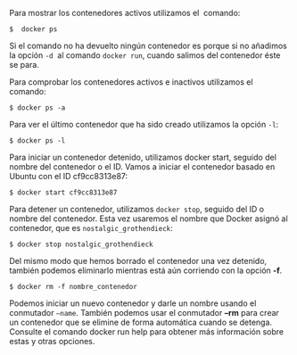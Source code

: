 Para mostrar los contenedores activos utilizamos el  comando:
```
$  docker ps
```

Si el comando no ha devuelto ningún contenedor es porque si no añadimos la opción `-d`  al comando `docker run`, cuando salimos del contenedor éste se para.

Para comprobar los contenedores activos e inactivos utilizamos el comando:

```
$ docker ps -a
```
Para ver el último contenedor que ha sido creado utilizamos la opción `-l`:

```
$ docker ps -l
```

Para iniciar un contenedor detenido, utilizamos docker start, seguido del nombre del contenedor o el ID. Vamos a iniciar el contenedor basado en Ubuntu con el ID cf9cc8313e87:

```
$ docker start cf9cc8313e87
```
Para detener un contenedor, utilizamos `docker stop`, seguido del ID o nombre del contenedor. Esta vez usaremos el nombre que Docker asignó al contenedor, que es `nostalgic_grothendieck`:

```
$ docker stop nostalgic_grothendieck
```
Del mismo modo que hemos borrado el contenedor una vez detenido, también podemos eliminarlo mientras está aún corriendo con la opción **-f**.
```
$ docker rm -f nombre_contenedor
```
Podemos iniciar un nuevo contenedor y darle un nombre usando el conmutador `–name`. También podemos usar el conmutador **–rm** para crear un contenedor que se elimine de forma automática cuando se detenga. Consulte el comando docker run help para obtener más información sobre estas y otras opciones.